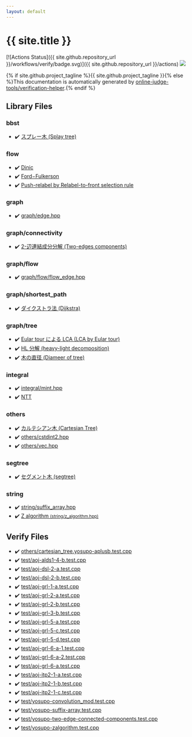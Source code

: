 ```yaml
---
layout: default
---
```


<!-- mathjax config similar to math.stackexchange -->
<script type="text/javascript" async
  src="https://cdnjs.cloudflare.com/ajax/libs/mathjax/2.7.5/MathJax.js?config=TeX-MML-AM_CHTML">
</script>
<script type="text/x-mathjax-config">
  MathJax.Hub.Config({
    TeX: { equationNumbers: { autoNumber: "AMS" }},
    tex2jax: {
      inlineMath: [ ['$','$'] ],
      processEscapes: true
    },
    "HTML-CSS": { matchFontHeight: false },
    displayAlign: "left",
    displayIndent: "2em"
  });
</script>

<script type="text/javascript" src="https://cdnjs.cloudflare.com/ajax/libs/jquery/3.4.1/jquery.min.js"></script>
<script src="https://cdn.jsdelivr.net/npm/jquery-balloon-js@1.1.2/jquery.balloon.min.js" integrity="sha256-ZEYs9VrgAeNuPvs15E39OsyOJaIkXEEt10fzxJ20+2I=" crossorigin="anonymous"></script>
<script type="text/javascript" src="assets/js/copy-button.js"></script>
<link rel="stylesheet" href="assets/css/copy-button.css" />


# {{ site.title }}

[![Actions Status]({{ site.github.repository_url }}/workflows/verify/badge.svg)]({{ site.github.repository_url }}/actions)
<a href="{{ site.github.repository_url }}"><img src="https://img.shields.io/github/last-commit/{{ site.github.owner_name }}/{{ site.github.repository_name }}" /></a>

{% if site.github.project_tagline %}{{ site.github.project_tagline }}{% else %}This documentation is automatically generated by <a href="https://github.com/online-judge-tools/verification-helper">online-judge-tools/verification-helper</a>.{% endif %}

## Library Files

<div id="d342894e126a2cdd0812cd3a6c903bbd"></div>

### bbst

* :heavy_check_mark: <a href="library/bbst/splay_tree.hpp.html">スプレー木 (Splay tree)</a>


<div id="cff5497121104c2b8e0cb41ed2083a9b"></div>

### flow

* :heavy_check_mark: <a href="library/graph/flow/dinic.hpp.html">Dinic</a>
* :heavy_check_mark: <a href="library/graph/flow/ford_fulkerson.hpp.html">Ford−Fulkerson</a>
* :heavy_check_mark: <a href="library/graph/flow/relabel_to_front.hpp.html">Push-relabel by Relabel-to-front selection rule</a>


<div id="f8b0b924ebd7046dbfa85a856e4682c8"></div>

### graph

* :heavy_check_mark: <a href="library/graph/edge.hpp.html">graph/edge.hpp</a>


<div id="419122d444c505324448ed1b2f731265"></div>

### graph/connectivity

* :heavy_check_mark: <a href="library/graph/connectivity/tec_component.hpp.html">2-辺連結成分分解 (Two-edges components)</a>


<div id="2af6c4bb6ad7cfa010303133dc15971f"></div>

### graph/flow

* :heavy_check_mark: <a href="library/graph/flow/flow_edge.hpp.html">graph/flow/flow_edge.hpp</a>


<div id="fff28642b706f0621a80a098b694618d"></div>

### graph/shortest_path

* :heavy_check_mark: <a href="library/graph/shortest_path/dijkstra.hpp.html">ダイクストラ法 (Dijkstra)</a>


<div id="28790b6202284cbbffc9d712b59f4b80"></div>

### graph/tree

* :heavy_check_mark: <a href="library/graph/tree/eular_tour_lca.hpp.html">Eular tour による LCA (LCA by Eular tour)</a>
* :heavy_check_mark: <a href="library/graph/tree/hl_decomposition.hpp.html">HL 分解 (heavy-light decomposition)</a>
* :heavy_check_mark: <a href="library/graph/tree/tree_diameter.hpp.html">木の直径 (Diameer of tree)</a>


<div id="25aa2761448ea05599418ee93dd1d5c5"></div>

### integral

* :heavy_check_mark: <a href="library/integral/mint.hpp.html">integral/mint.hpp</a>
* :heavy_check_mark: <a href="library/integral/nt_trsf.hpp.html">NTT</a>


<div id="5e2bab0ecb94c4ea40777733195abe1b"></div>

### others

* :heavy_check_mark: <a href="library/others/cartesian_tree.hpp.html">カルテシアン木 (Cartesian Tree)</a>
* :heavy_check_mark: <a href="library/others/cstdint2.hpp.html">others/cstdint2.hpp</a>
* :heavy_check_mark: <a href="library/others/vec.hpp.html">others/vec.hpp</a>


<div id="eae30ef778b4136fdcc54087b7400598"></div>

### segtree

* :heavy_check_mark: <a href="library/segtree/segtree.hpp.html">セグメント木 (segtree)</a>


<div id="b45cffe084dd3d20d928bee85e7b0f21"></div>

### string

* :heavy_check_mark: <a href="library/string/suffix_array.hpp.html">string/suffix_array.hpp</a>
* :heavy_check_mark: <a href="library/string/z_algorithm.hpp.html">Z algorithm <small>(string/z_algorithm.hpp)</small></a>


## Verify Files

* :heavy_check_mark: <a href="verify/others/cartesian_tree.yosupo-aplusb.test.cpp.html">others/cartesian_tree.yosupo-aplusb.test.cpp</a>
* :heavy_check_mark: <a href="verify/test/aoj-alds1-4-b.test.cpp.html">test/aoj-alds1-4-b.test.cpp</a>
* :heavy_check_mark: <a href="verify/test/aoj-dsl-2-a.test.cpp.html">test/aoj-dsl-2-a.test.cpp</a>
* :heavy_check_mark: <a href="verify/test/aoj-dsl-2-b.test.cpp.html">test/aoj-dsl-2-b.test.cpp</a>
* :heavy_check_mark: <a href="verify/test/aoj-grl-1-a.test.cpp.html">test/aoj-grl-1-a.test.cpp</a>
* :heavy_check_mark: <a href="verify/test/aoj-grl-2-a.test.cpp.html">test/aoj-grl-2-a.test.cpp</a>
* :heavy_check_mark: <a href="verify/test/aoj-grl-2-b.test.cpp.html">test/aoj-grl-2-b.test.cpp</a>
* :heavy_check_mark: <a href="verify/test/aoj-grl-3-b.test.cpp.html">test/aoj-grl-3-b.test.cpp</a>
* :heavy_check_mark: <a href="verify/test/aoj-grl-5-a.test.cpp.html">test/aoj-grl-5-a.test.cpp</a>
* :heavy_check_mark: <a href="verify/test/aoj-grl-5-c.test.cpp.html">test/aoj-grl-5-c.test.cpp</a>
* :heavy_check_mark: <a href="verify/test/aoj-grl-5-d.test.cpp.html">test/aoj-grl-5-d.test.cpp</a>
* :heavy_check_mark: <a href="verify/test/aoj-grl-6-a-1.test.cpp.html">test/aoj-grl-6-a-1.test.cpp</a>
* :heavy_check_mark: <a href="verify/test/aoj-grl-6-a-2.test.cpp.html">test/aoj-grl-6-a-2.test.cpp</a>
* :heavy_check_mark: <a href="verify/test/aoj-grl-6-a.test.cpp.html">test/aoj-grl-6-a.test.cpp</a>
* :heavy_check_mark: <a href="verify/test/aoj-itp2-1-a.test.cpp.html">test/aoj-itp2-1-a.test.cpp</a>
* :heavy_check_mark: <a href="verify/test/aoj-itp2-1-b.test.cpp.html">test/aoj-itp2-1-b.test.cpp</a>
* :heavy_check_mark: <a href="verify/test/aoj-itp2-1-c.test.cpp.html">test/aoj-itp2-1-c.test.cpp</a>
* :heavy_check_mark: <a href="verify/test/yosupo-convolution_mod.test.cpp.html">test/yosupo-convolution_mod.test.cpp</a>
* :heavy_check_mark: <a href="verify/test/yosupo-suffix-array.test.cpp.html">test/yosupo-suffix-array.test.cpp</a>
* :heavy_check_mark: <a href="verify/test/yosupo-two-edge-connected-components.test.cpp.html">test/yosupo-two-edge-connected-components.test.cpp</a>
* :heavy_check_mark: <a href="verify/test/yosupo-zalgorithm.test.cpp.html">test/yosupo-zalgorithm.test.cpp</a>


